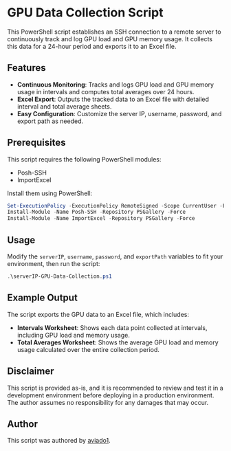 # GPU Data Collection Script

This PowerShell script establishes an SSH connection to a remote server to continuously track and log GPU load and GPU memory usage. It collects this data for a 24-hour period and exports it to an Excel file.

## Features

- **Continuous Monitoring**: Tracks and logs GPU load and GPU memory usage in intervals and computes total averages over 24 hours.
- **Excel Export**: Outputs the tracked data to an Excel file with detailed interval and total average sheets.
- **Easy Configuration**: Customize the server IP, username, password, and export path as needed.

## Prerequisites

This script requires the following PowerShell modules:
- Posh-SSH
- ImportExcel

Install them using PowerShell:
```powershell
Set-ExecutionPolicy -ExecutionPolicy RemoteSigned -Scope CurrentUser -Force
Install-Module -Name Posh-SSH -Repository PSGallery -Force
Install-Module -Name ImportExcel -Repository PSGallery -Force
```

## Usage

Modify the `serverIP`, `username`, `password`, and `exportPath` variables to fit your environment, then run the script:
```powershell
.\serverIP-GPU-Data-Collection.ps1
```

## Example Output

The script exports the GPU data to an Excel file, which includes:
- **Intervals Worksheet**: Shows each data point collected at intervals, including GPU load and memory usage.
- **Total Averages Worksheet**: Shows the average GPU load and memory usage calculated over the entire collection period.

## Disclaimer

This script is provided as-is, and it is recommended to review and test it in a development environment before deploying in a production environment. The author assumes no responsibility for any damages that may occur.

## Author

This script was authored by [aviado1](https://github.com/aviado1).

